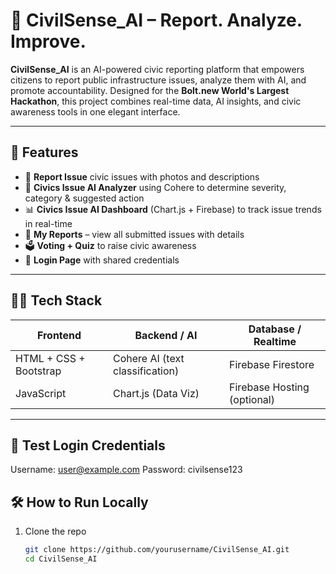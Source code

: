 # 🌆 CivilSense_AI – Report. Analyze. Improve.

**CivilSense_AI** is an AI-powered civic reporting platform that empowers citizens to report public infrastructure issues, analyze them with AI, and promote accountability. Designed for the **Bolt.new World's Largest Hackathon**, this project combines real-time data, AI insights, and civic awareness tools in one elegant interface.

---

## 🚀 Features

- 📸 **Report Issue** civic issues with photos and descriptions
- 🧠 **Civics Issue AI Analyzer** using Cohere to determine severity, category & suggested action
- 📊 **Civics Issue AI Dashboard** (Chart.js + Firebase) to track issue trends in real-time
- 📝 **My Reports** – view all submitted issues with details
- 🗳️ **Voting + Quiz** to raise civic awareness
- 🔐 **Login Page** with shared credentials

---

## 🧑‍💻 Tech Stack

| Frontend      | Backend / AI         | Database / Realtime   |
|---------------|----------------------|------------------------|
| HTML + CSS + Bootstrap | Cohere AI (text classification) | Firebase Firestore |
| JavaScript    | Chart.js (Data Viz)  | Firebase Hosting (optional) |

---

## 🔑 Test Login Credentials

Username: user@example.com
Password: civilsense123

## 🛠️ How to Run Locally

1. Clone the repo  
   ```bash
   git clone https://github.com/yourusername/CivilSense_AI.git
   cd CivilSense_AI